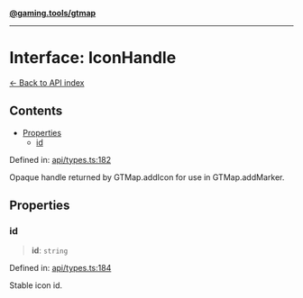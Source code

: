 [**@gaming.tools/gtmap**](README.md)

***

# Interface: IconHandle

[← Back to API index](./README.md)

## Contents

- [Properties](#properties)
  - [id](#id)

Defined in: [api/types.ts:182](https://github.com/gamingtools/gt-map/blob/670061005a2701ff4986e8986471b4dd55d13ca7/packages/gtmap/src/api/types.ts#L182)

Opaque handle returned by GTMap.addIcon for use in GTMap.addMarker.

## Properties

### id

> **id**: `string`

Defined in: [api/types.ts:184](https://github.com/gamingtools/gt-map/blob/670061005a2701ff4986e8986471b4dd55d13ca7/packages/gtmap/src/api/types.ts#L184)

Stable icon id.
